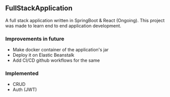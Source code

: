 ## FullStackApplication

A full stack application written in SpringBoot & React (Ongoing).
This project was made to learn end to end application development.

### Improvements in future

- Make docker container of the application's jar
- Deploy it on Elastic Beanstalk
- Add CI/CD github workflows for the same

### Implemented

- CRUD
- Auth (JWT)
